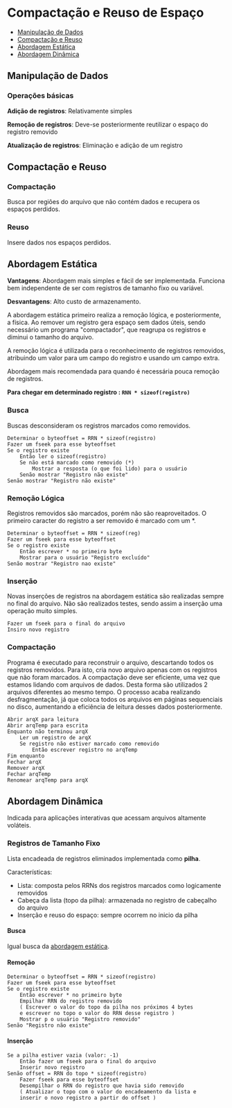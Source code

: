 # Compactação e Reuso de Espaço

- [Manipulação de Dados]()
- [Compactação e Reuso]()
- [Abordagem Estática]()
- [Abordagem Dinâmica]()

## Manipulação de Dados
### Operações básicas

 **Adição de registros**: Relativamente simples
 
 **Remoção de registros**: Deve-se posteriormente reutilizar o espaço do registro removido
 
 **Atualização de registros**: Eliminação e adição de um registro

## Compactação e Reuso
### Compactação
Busca por regiões do arquivo que não contém dados e recupera os espaços perdidos.

### Reuso
Insere dados nos espaços perdidos.

## Abordagem Estática

**Vantagens**: Abordagem mais simples e fácil de ser implementada. Funciona bem independente de ser com registros de tamanho fixo ou variável.

**Desvantagens**: Alto custo de armazenamento.

A abordagem estática primeiro realiza a remoção lógica, e posteriormente, a física. Ao remover um registro gera espaço sem dados úteis, sendo necessário um programa "compactador", que reagrupa os registros e diminui o tamanho do arquivo.

A remoção lógica é utilizada para o reconhecimento de registros removidos, atribuindo um valor para um campo do registro e usando um campo extra.

Abordagem mais recomendada para quando é necessária pouca remoção de registros.

**Para chegar em determinado registro : `RNN * sizeof(registro)`**



### Busca
Buscas desconsideram os registros marcados como removidos.

```
Determinar o byteoffset = RRN * sizeof(registro)
Fazer um fseek para esse byteoffset
Se o registro existe
	Então ler o sizeof(registro)
	Se não está marcado como removido (*)
		Mostrar a resposta (o que foi lido) para o usuário
	Senão mostrar "Registro não existe"	
Senão mostrar "Registro não existe"
```


### Remoção Lógica
Registros removidos são marcados, porém não são reaproveitados.
O primeiro caracter do registro a ser removido é marcado com um *.

```
Determinar o byteoffset = RRN * sizeof(reg)
Fazer um fseek para esse byteoffset
Se o registro existe
    Então escrever * no primeiro byte
    Mostrar para o usuário "Registro excluído"
Senão mostrar "Registro nao existe"
```

### Inserção
Novas inserções de registros na abordagem estática são realizadas sempre no final do arquivo. Não são realizados testes, sendo assim a inserção uma operação muito simples.

```
Fazer um fseek para o final do arquivo
Insiro novo registro
```

### Compactação
Programa é executado para reconstruir o arquivo, descartando todos os registros removidos. Para isto, cria novo arquivo apenas com os registros que não foram marcados.
A compactação deve ser eficiente, uma vez que estamos lidando com arquivos de dados. Desta forma são utilizados 2 arquivos diferentes ao mesmo tempo.
O processo acaba realizando desfragmentação, já que coloca todos os arquivos em páginas sequenciais no disco, aumentando a eficiência de leitura desses dados posteriormente.

```
Abrir arqX para leitura
Abrir arqTemp para escrita
Enquanto não terminou arqX
	Ler um registro de arqX
	Se registro não estiver marcado como removido
		Então escrever registro no arqTemp
Fim enquanto
Fechar arqX
Remover arqX
Fechar arqTemp
Renomear arqTemp para arqX
```



## Abordagem Dinâmica
Indicada para aplicações interativas que acessam arquivos altamente voláteis.

### Registros de Tamanho Fixo
Lista encadeada de registros eliminados implementada como **pilha**.

Características:

- Lista: composta pelos RRNs dos registros marcados como logicamente removidos
- Cabeça da lista (topo da pilha): armazenada no registro de cabeçalho do arquivo
- Inserção e reuso do espaço: sempre ocorrem no inicio da pilha

#### Busca
Igual busca da [abordagem estática]().

#### Remoção
```
Determinar o byteoffset = RRN * sizeof(registro)
Fazer um fseek para esse byteoffset
Se o registro existe
    Então escrever * no primeiro byte
    Empilhar RRN do registro removido 
    ( Escrever o valor do topo da pilha nos próximos 4 bytes 
    e escrever no topo o valor do RRN desse registro )
    Mostrar p o usuário "Registro removido"
Senão "Registro não existe"
```

#### Inserção
```
Se a pilha estiver vazia (valor: -1)
    Então fazer um fseek para o final do arquivo
    Inserir novo registro
Senão offset = RRN do topo * sizeof(registro)
    Fazer fseek para esse byteoffset
    Desempilhar o RRN do registro que havia sido removido
    ( Atualizar o topo com o valor do encadeamento da lista e
    inserir o novo registro a partir do offset )
	
```
